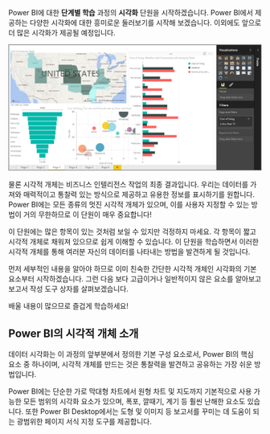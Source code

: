 Power BI에 대한 **단계별 학습** 과정의 **시각화** 단원을 시작하겠습니다. Power BI에서 제공하는 다양한 시각화에 대한 흥미로운 둘러보기를 시작해 보겠습니다. 이외에도 앞으로 더 많은 시각화가 제공될 예정입니다.

![](media/3-1-intro-visualizations/3-1_1.png)

물론 시각적 개체는 비즈니스 인텔리전스 작업의 최종 결과입니다. 우리는 데이터를 가져와 매력적이고 통찰력 있는 방식으로 제공하고 유용한 정보를 표시하기를 원합니다. Power BI에는 모든 종류의 멋진 시각적 개체가 있으며, 이를 사용자 지정할 수 있는 방법이 거의 무한하므로 이 단원이 매우 중요합니다!

이 단원에는 많은 항목이 있는 것처럼 보일 수 있지만 걱정하지 마세요. 각 항목이 짧고 시각적 개체로 채워져 있으므로 쉽게 이해할 수 있습니다. 이 단원을 학습하면서 이러한 시각적 개체를 통해 여러분 자신의 데이터를 나타내는 방법을 발견하게 될 것입니다.

먼저 세부적인 내용을 알아야 하므로 이미 친숙한 간단한 시각적 개체인 시각화의 기본 요소부터 시작하겠습니다. 그런 다음 보다 고급이거나 일반적이지 않은 요소를 알아보고 보고서 작성 도구 상자를 살펴보겠습니다.

배울 내용이 많으므로 즐겁게 학습하세요!

## <a name="introduction-to-visuals-in-power-bi"></a>Power BI의 시각적 개체 소개
데이터 시각화는 이 과정의 앞부분에서 정의한 기본 구성 요소로서, Power BI의 핵심 요소 중 하나이며, 시각적 개체를 만드는 것은 통찰력을 발견하고 공유하는 가장 쉬운 방법입니다.

Power BI에는 단순한 가로 막대형 차트에서 원형 차트 및 지도까지 기본적으로 사용 가능한 모든 범위의 시각화 요소가 있으며, 폭포, 깔때기, 계기 등 훨씬 난해한 요소도 있습니다. 또한 Power BI Desktop에서는 도형 및 이미지 등 보고서를 꾸미는 데 도움이 되는 광범위한 페이지 서식 지정 도구를 제공합니다.

